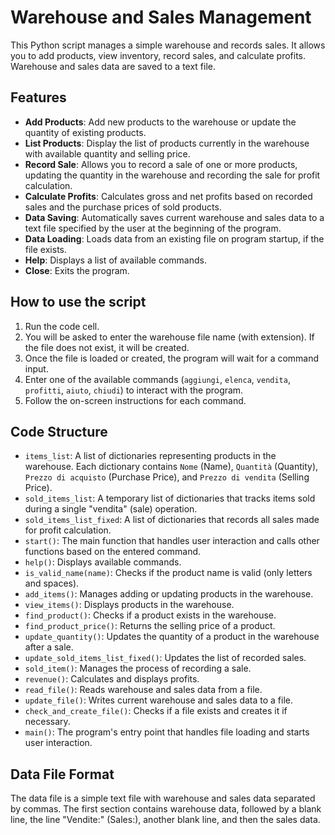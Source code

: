 # Warehouse and Sales Management

This Python script manages a simple warehouse and records sales. It allows you to add products, view inventory, record sales, and calculate profits. Warehouse and sales data are saved to a text file.

## Features

*   **Add Products**: Add new products to the warehouse or update the quantity of existing products.
*   **List Products**: Display the list of products currently in the warehouse with available quantity and selling price.
*   **Record Sale**: Allows you to record a sale of one or more products, updating the quantity in the warehouse and recording the sale for profit calculation.
*   **Calculate Profits**: Calculates gross and net profits based on recorded sales and the purchase prices of sold products.
*   **Data Saving**: Automatically saves current warehouse and sales data to a text file specified by the user at the beginning of the program.
*   **Data Loading**: Loads data from an existing file on program startup, if the file exists.
*   **Help**: Displays a list of available commands.
*   **Close**: Exits the program.

## How to use the script

1.  Run the code cell.
2.  You will be asked to enter the warehouse file name (with extension). If the file does not exist, it will be created.
3.  Once the file is loaded or created, the program will wait for a command input.
4.  Enter one of the available commands (`aggiungi`, `elenca`, `vendita`, `profitti`, `aiuto`, `chiudi`) to interact with the program.
5.  Follow the on-screen instructions for each command.

## Code Structure

*   `items_list`: A list of dictionaries representing products in the warehouse. Each dictionary contains `Nome` (Name), `Quantità` (Quantity), `Prezzo di acquisto` (Purchase Price), and `Prezzo di vendita` (Selling Price).
*   `sold_items_list`: A temporary list of dictionaries that tracks items sold during a single "vendita" (sale) operation.
*   `sold_items_list_fixed`: A list of dictionaries that records all sales made for profit calculation.
*   `start()`: The main function that handles user interaction and calls other functions based on the entered command.
*   `help()`: Displays available commands.
*   `is_valid_name(name)`: Checks if the product name is valid (only letters and spaces).
*   `add_items()`: Manages adding or updating products in the warehouse.
*   `view_items()`: Displays products in the warehouse.
*   `find_product()`: Checks if a product exists in the warehouse.
*   `find_product_price()`: Returns the selling price of a product.
*   `update_quantity()`: Updates the quantity of a product in the warehouse after a sale.
*   `update_sold_items_list_fixed()`: Updates the list of recorded sales.
*   `sold_item()`: Manages the process of recording a sale.
*   `revenue()`: Calculates and displays profits.
*   `read_file()`: Reads warehouse and sales data from a file.
*   `update_file()`: Writes current warehouse and sales data to a file.
*   `check_and_create_file()`: Checks if a file exists and creates it if necessary.
*   `main()`: The program's entry point that handles file loading and starts user interaction.

## Data File Format

The data file is a simple text file with warehouse and sales data separated by commas. The first section contains warehouse data, followed by a blank line, the line "Vendite:" (Sales:), another blank line, and then the sales data.
